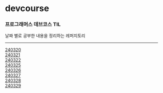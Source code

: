 # devcourse

### 프로그래머스 데브코스 TIL

날짜 별로 공부한 내용을 정리하는 레퍼지토리

--------------------------------------

[240320](https://github.com/kimsunhoon/devcourse/tree/main/240320)
<br>
[240321](https://github.com/kimsunhoon/devcourse/tree/main/240321)
<br>
[240322](https://github.com/kimsunhoon/devcourse/tree/main/240322)
<br>
[240325](https://github.com/kimsunhoon/devcourse/tree/main/240325)
<br>
[240326](https://github.com/kimsunhoon/devcourse/tree/main/240326)
<br>
[240327](https://github.com/kimsunhoon/devcourse/tree/main/240325)
<br>
[240328](https://github.com/kimsunhoon/devcourse/tree/main/240325)
<br>
[240329](https://github.com/kimsunhoon/devcourse/tree/main/240325)

